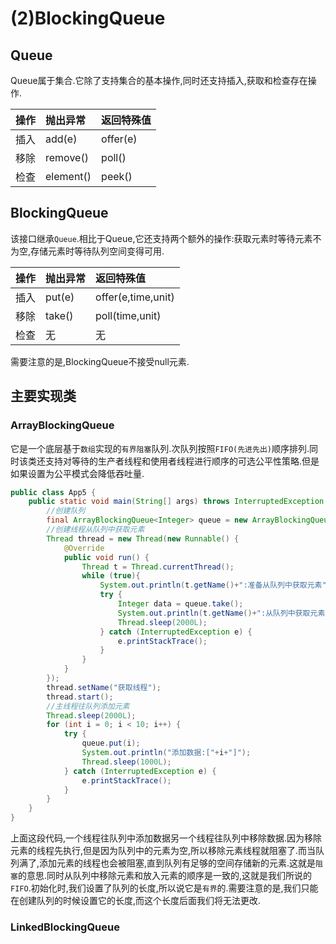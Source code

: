 # (2)BlockingQueue

## Queue

Queue属于集合.它除了支持集合的基本操作,同时还支持插入,获取和检查存在操作.

|操作|抛出异常|返回特殊值|
|:---|:---|:---|
|插入|add(e)|offer(e)|
|移除|remove()|poll()|
|检查|element()|peek()|

## BlockingQueue

该接口继承```Queue```.相比于Queue,它还支持两个额外的操作:获取元素时等待元素不为空,存储元素时等待队列空间变得可用.

|操作|抛出异常|返回特殊值|
|:---|:---|:---|
|插入|put(e)|offer(e,time,unit)|
|移除|take()|poll(time,unit)|
|检查|无|无|

需要注意的是,BlockingQueue不接受null元素.

## 主要实现类

### ArrayBlockingQueue

它是一个底层基于```数组```实现的```有界阻塞```队列.次队列按照```FIFO(先进先出)```顺序排列.同时该类还支持对等待的生产者线程和使用者线程进行顺序的可选公平性策略.但是如果设置为公平模式会降低吞吐量.

```java
public class App5 {
    public static void main(String[] args) throws InterruptedException {
        //创建队列
        final ArrayBlockingQueue<Integer> queue = new ArrayBlockingQueue<>(5);
        //创建线程从队列中获取元素
        Thread thread = new Thread(new Runnable() {
            @Override
            public void run() {
                Thread t = Thread.currentThread();
                while (true){
                    System.out.println(t.getName()+":准备从队列中获取元素");
                    try {
                        Integer data = queue.take();
                        System.out.println(t.getName()+":从队列中获取元素["+data+"]");
                        Thread.sleep(2000L);
                    } catch (InterruptedException e) {
                        e.printStackTrace();
                    }
                }
            }
        });
        thread.setName("获取线程");
        thread.start();
        //主线程往队列添加元素
        Thread.sleep(2000L);
        for (int i = 0; i < 10; i++) {
            try {
                queue.put(i);
                System.out.println("添加数据:["+i+"]");
                Thread.sleep(1000L);
            } catch (InterruptedException e) {
                e.printStackTrace();
            }
        }
    }
}
```

上面这段代码,一个线程往队列中添加数据另一个线程往队列中移除数据.因为移除元素的线程先执行,但是因为队列中的元素为空,所以移除元素线程就阻塞了.而当队列满了,添加元素的线程也会被阻塞,直到队列有足够的空间存储新的元素.这就是```阻塞```的意思.同时从队列中移除元素和放入元素的顺序是一致的,这就是我们所说的```FIFO```.初始化时,我们设置了队列的长度,所以说它是```有界```的.需要注意的是,我们只能在创建队列的时候设置它的长度,而这个长度后面我们将无法更改.

### LinkedBlockingQueue
